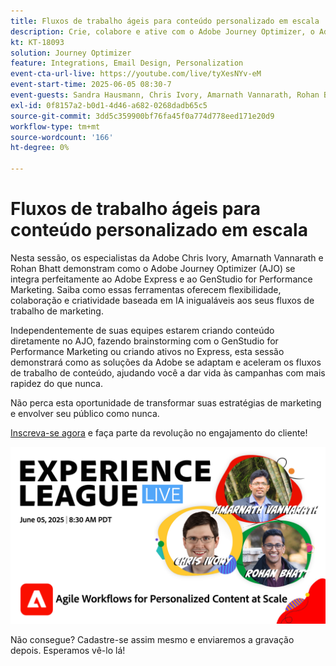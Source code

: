 ```yaml
---
title: Fluxos de trabalho ágeis para conteúdo personalizado em escala
description: Crie, colabore e ative com o Adobe Journey Optimizer, o Adobe Express e o Adobe GenStudio for Performance Marketing.
kt: KT-18093
solution: Journey Optimizer
feature: Integrations, Email Design, Personalization
event-cta-url-live: https://youtube.com/live/tyXesNYv-eM
event-start-time: 2025-06-05 08:30-7
event-guests: Sandra Hausmann, Chris Ivory, Amarnath Vannarath, Rohan Bhatt
exl-id: 0f8157a2-b0d1-4d46-a682-0268dadb65c5
source-git-commit: 3dd5c359900bf76fa45f0a774d778eed171e20d9
workflow-type: tm+mt
source-wordcount: '166'
ht-degree: 0%

---
```


# Fluxos de trabalho ágeis para conteúdo personalizado em escala

Nesta sessão, os especialistas da Adobe Chris Ivory, Amarnath Vannarath e Rohan Bhatt demonstram como o Adobe Journey Optimizer (AJO) se integra perfeitamente ao Adobe Express e ao GenStudio for Performance Marketing. Saiba como essas ferramentas oferecem flexibilidade, colaboração e criatividade baseada em IA inigualáveis aos seus fluxos de trabalho de marketing.

Independentemente de suas equipes estarem criando conteúdo diretamente no AJO, fazendo brainstorming com o GenStudio for Performance Marketing ou criando ativos no Express, esta sessão demonstrará como as soluções da Adobe se adaptam e aceleram os fluxos de trabalho de conteúdo, ajudando você a dar vida às campanhas com mais rapidez do que nunca.

Não perca esta oportunidade de transformar suas estratégias de marketing e envolver seu público como nunca.

[Inscreva-se agora](https://engage.adobe.com/ExpLeagueLive-250605.html) e faça parte da revolução no engajamento do cliente!

![banner da Web](/help/experience-league-live/assets/WebBannerExLLive-June05-2025.png)

Não consegue? Cadastre-se assim mesmo e enviaremos a gravação depois. Esperamos vê-lo lá!
